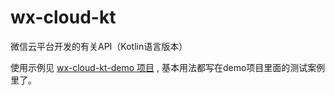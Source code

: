 # wx-cloud-kt
微信云平台开发的有关API（Kotlin语言版本）

使用示例见 [wx-cloud-kt-demo 项目](https://github.com/outersky/wx-cloud-kt-demo) , 基本用法都写在demo项目里面的测试案例里了。
